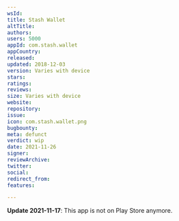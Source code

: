 ```yaml
---
wsId: 
title: Stash Wallet
altTitle: 
authors: 
users: 5000
appId: com.stash.wallet
appCountry: 
released: 
updated: 2018-12-03
version: Varies with device
stars: 
ratings: 
reviews: 
size: Varies with device
website: 
repository: 
issue: 
icon: com.stash.wallet.png
bugbounty: 
meta: defunct
verdict: wip
date: 2021-11-26
signer: 
reviewArchive: 
twitter: 
social: 
redirect_from: 
features: 

---
```


**Update 2021-11-17**: This app is not on Play Store anymore.

